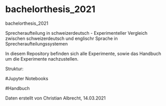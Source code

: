 # bachelorthesis_2021
bachelorthesis_2021

Sprecheraufteilung in schweizerdeutsch - Experimenteller Vergleich zwischen schweizerdeutsch und englischr Sprache in Sprecheraufteilungssystemen

In diesem Repository befinden sich alle Experimente, sowie das Handbuch um die Experimente nachzustellen. 

Struktur:

#Jupyter Notebooks

#Handbuch 


Daten erstellt von Christian Albrecht, 14.03.2021 
